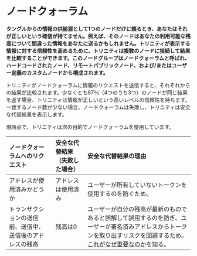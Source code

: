 # ノードクォーラム
<!-- # Node quorum -->

**タングルからの情報の供給源として1つのノードだけに頼るとき、あなたはそれが正しいという確信が持てません。例えば、そのノードはあなたの利用可能な残高について間違った情報をあなたに送るかもしれません。トリニティが表示する情報に対する信頼性を高めるために、トリニティは複数のノードに接続して結果を比較することができます。このノードグループはノードクォーラムと呼ばれ、ハードコードされたノード、リモートパブリックノード、および/またはユーザー定義のカスタムノードから構成されます。**
<!-- **When you rely only on one node as a source of information from the Tangle, you can't be confident that it's correct. For example, that node could send you the wrong information about your available balance. To increase your confidence in the information that Trinity displays, it can connect to multiple nodes and compare the results. This group of nodes is called a node quorum, which consists of hard-coded nodes, remote public nodes and/or any user-defined custom nodes** -->

トリニティがノードクォーラムに情報のリクエストを送信すると、それぞれからの結果が比較されます。少なくとも67％（4つのうち3つ）のノードが同じ結果を返す場合、トリニティは情報が正しいという高いレベルの信頼性を持ちます。一致するノード数が少ない場合、ノードクォーラムは失敗し、トリニティは安全な代替結果を表示します。
<!-- When Trinity sends a request for information to a node quorum, it compares the results from each of them. If at least 67% (3 out of 4) nodes return the same result, then Trinity has a high level of confidence that the information is correct. If fewer nodes agree, the quorum fails and Trinity displays a _safe_ fallback result. -->

現時点で、トリニティは次の目的でノードクォーラムを使用しています。
<!-- At the moment, Trinity uses a node quorum for the following: -->

| **ノードクォーラムへのリクエスト** | **安全な代替結果（失敗した場合）** | **安全な代替結果の理由** |
| :--- | :--- | :--- |
| アドレスが使用済みかどうか | アドレスは使用済み | ユーザーが所有していないトークンを使用するのを防ぐため。 |
| トランザクションの送信前、送信中、送信後のアドレスの残高 | 残高は0 | ユーザーが自分の残高が最新のものであると誤解して誤用するのを防ぎ、ユーザーが署名済みアドレスからトークンを取り出すリスクを回避するため。[これがなぜ重要なのか](root://dev-essentials/0.1/concepts/addresses-and-signatures.md#addressreuse)を知る。 |

<!-- | **Request to a node quorum**|**Safe fallback result (in case of failure)** |**Reason for safe fallback result**| -->
<!-- |:--|:--|:---| -->
<!-- |Whether an address is spent| The address is spent| To stop users from trying to spend tokens that they don't have| -->
<!-- |The balances of an address before, during, and after sending a transaction| Zero balance| To stop users from being misled into believing that their balance is up to date, thus avoiding the risk of a user withdrawing from a spent address. [Find out why this is important](root://dev-essentials/0.1/concepts/addresses-and-signatures.md#addressreuse). -->
